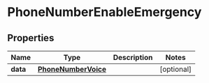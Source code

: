# PhoneNumberEnableEmergency

## Properties
Name | Type | Description | Notes
------------ | ------------- | ------------- | -------------
**data** | [**PhoneNumberVoice**](PhoneNumberVoice.md) |  |  [optional]
